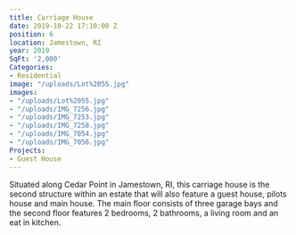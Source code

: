 ```yaml
---
title: Carriage House
date: 2019-10-22 17:10:00 Z
position: 6
location: Jamestown, RI
year: 2019
SqFt: '2,000'
Categories:
- Residential
image: "/uploads/Lot%2055.jpg"
images:
- "/uploads/Lot%2055.jpg"
- "/uploads/IMG_7256.jpg"
- "/uploads/IMG_7253.jpg"
- "/uploads/IMG_7258.jpg"
- "/uploads/IMG_7054.jpg"
- "/uploads/IMG_7056.jpg"
Projects:
- Guest House
---
```


Situated along Cedar Point in Jamestown, RI, this carriage house is the second structure within an estate that will also feature a guest house, pilots house and main house. The main floor consists of three garage bays and the second floor features 2 bedrooms, 2 bathrooms, a living room and an eat in kitchen.